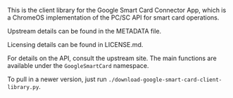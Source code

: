 This is the client library for the Google Smart Card Connector App, which is a
ChromeOS implementation of the PC/SC API for smart card operations.

Upstream details can be found in the METADATA file.

Licensing details can be found in LICENSE.md.

For details on the API, consult the upstream site. The main functions are
available under the `GoogleSmartCard` namespace.

To pull in a newer version, just run `./download-google-smart-card-client-library.py`.
